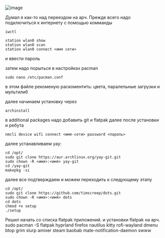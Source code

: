 ![image](https://github.com/timscreep/dots/assets/81462085/780feba3-76db-4c41-8f11-921f7d5d6573)



Думал я как-то над переездом на арч.
Прежде всего надо подключиться к интернету с помощью комманды
```
iwctl
```
```
station wlan0 show
station wlan0 scan
station wlan0 connect <имя сети>
```
и ввести пароль

затем надо порыться в настройках pacman

```
sudo nano /etc/pacman.conf
```
в этом файле рекоменую раскоментить: цвета, паралельные загрузки и мультилиб

далее начинаем установку через 
```
archinstall
```
в additional packages надо добавить git и flatpak
далее после установки и ребута
```
nmcli device wifi connect <имя-сети> password <пароль>
```

далее устанавливаем yay:

```
cd /opt/
sudo git clone https://aur.archlinux.org/yay-git.git
sudo chown -R <имя>:<имя> yay-git
cd /yay-git
makepkg -si
```
далее все подтверждаем и можем переходить к следующему этапу

```
cd /opt/
sudo git clone https://github.com/timscreep/dots.git
sudo chown -R <имя>:<имя> dots
cd dots
chmod +x setup
./setup
```

Решил начать со списка flatpak приложений. и установки flatpak на арч.
sudo pacman -S flatpak hyprland firefox nautilus kitty rofi-wayland dmenu btop grim slurp amixer steam baobab mate-notification-daemon swww
